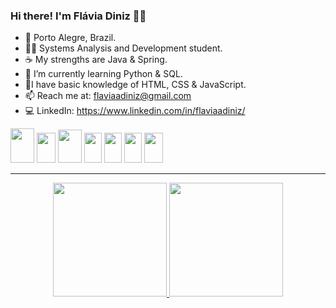 ### Hi there! I'm Flávia Diniz 👩‍💻

- 📍 Porto Alegre, Brazil.
- 👩‍🎓 Systems Analysis and Development student.
- ☕ My strengths are Java & Spring.
- 🐍 I’m currently learning Python & SQL.
- 🌱I have basic knowledge of HTML, CSS & JavaScript.
- 📫 Reach me at: flaviaadiniz@gmail.com
- 💻 LinkedIn: https://www.linkedin.com/in/flaviaadiniz/

<div>
<img height="55px" width="38px" src="https://cdn.jsdelivr.net/gh/devicons/devicon/icons/java/java-original.svg" />
<img height="48px" width="30px" src="https://cdn.jsdelivr.net/gh/devicons/devicon/icons/spring/spring-original.svg" />
<img height ="53px" width="38px" src="https://cdn.jsdelivr.net/gh/devicons/devicon/icons/python/python-original.svg"/>
<img height="48px" width="28px" src="https://cdn.jsdelivr.net/gh/devicons/devicon/icons/html5/html5-original.svg" />        
<img height="48px" width="28px" src="https://cdn.jsdelivr.net/gh/devicons/devicon/icons/css3/css3-original.svg" />
<img height="48px" width="28px" src="https://cdn.jsdelivr.net/gh/devicons/devicon/icons/javascript/javascript-original.svg"/> 
<img height ="48px" width="30px" src="https://cdn.jsdelivr.net/gh/devicons/devicon/icons/mysql/mysql-original.svg"/>

          
</div>
<hr>

<div align="center">
<a href="github.com/flaviaadiniz">
<img height="182em" src="https://github-readme-stats.vercel.app/api?username=flaviaadiniz&show_icons=true&theme=radical"/>
<img height="182em" src="https://github-readme-stats.vercel.app/api/top-langs/?username=flaviaadiniz&layout=compact&theme=radical"/>
</div>

